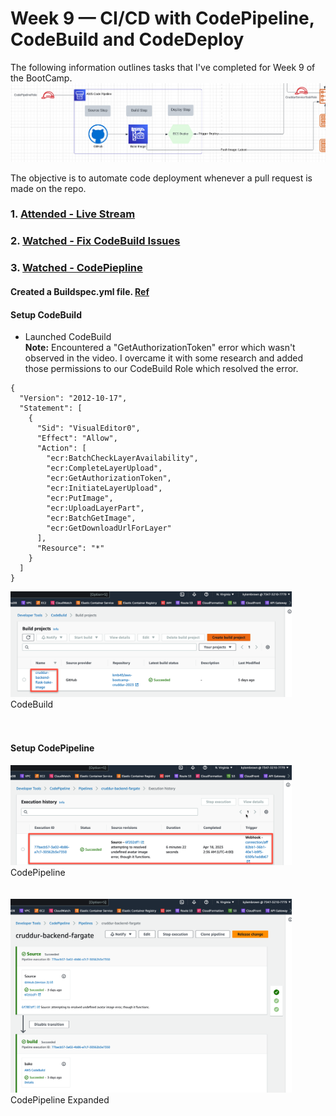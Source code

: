 # Week 9 — CI/CD with CodePipeline, CodeBuild and CodeDeploy

The following information outlines tasks that I've completed for Week 9 of the BootCamp.   
<img src="/assets/cicd-codebuild.png" width="650">   

The objective is to automate code deployment whenever a pull request is made on the repo.

### 1. [Attended - Live Stream](https://www.youtube.com/watch?v=DLYfI0ehMZE&list=PLBfufR7vyJJ7k25byhRXJldB5AiwgNnWv&index=81)  
### 2. [Watched - Fix CodeBuild Issues](https://www.youtube.com/watch?v=jyUpZP2knBI)  
### 3. [Watched - CodePiepline](https://www.youtube.com/watch?v=EAudiRT9Alw)

#### Created a Buildspec.yml file. [Ref](https://github.com/kmb40/aws-bootcamp-cruddur-2023/blob/main/backend-flask/buildspec.yml)

#### Setup CodeBuild
- Launched CodeBuild  
**Note:** Encountered a "GetAuthorizationToken" error which wasn't observed in the video. I overcame it with some research and added those permissions to our CodeBuild Role which resolved the error. 
```
{
  "Version": "2012-10-17",
  "Statement": [
    {
      "Sid": "VisualEditor0",
      "Effect": "Allow",
      "Action": [
        "ecr:BatchCheckLayerAvailability",
        "ecr:CompleteLayerUpload",
        "ecr:GetAuthorizationToken",
        "ecr:InitiateLayerUpload",
        "ecr:PutImage",
        "ecr:UploadLayerPart",
        "ecr:BatchGetImage",
        "ecr:GetDownloadUrlForLayer"
      ],
      "Resource": "*"
    }
  ]
}
```

<img src="/assets/codebuild.png" width=450>
<figcaption>CodeBuild</figcaption>   
<br/><br/>  

#### Setup CodePipeline
<img src="/assets/codepipeline.png" width=450>
<figcaption>CodePipeline</figcaption>   
<br/><br/>  
<img src="/assets/CodePipeline2.png" width=450>
<figcaption>CodePipeline Expanded</figcaption>   
<br/><br/>  
